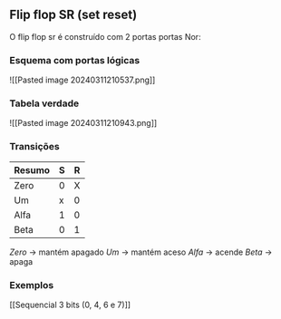 ## Flip flop SR (set reset)

O flip flop sr é construído com 2 portas portas Nor: 

### Esquema com portas lógicas
![[Pasted image 20240311210537.png]] 

### Tabela verdade
![[Pasted image 20240311210943.png]]

### Transições

| Resumo | S   | R   |
| ------ | --- | --- |
| Zero   | 0   | X   |
| Um     | x   | 0   |
| Alfa   | 1   | 0   |
| Beta   | 0   | 1   |
*Zero*  -> mantém apagado
*Um*   -> mantém aceso
*Alfa*  -> acende
*Beta* -> apaga


### Exemplos
[[Sequencial 3 bits (0, 4, 6 e 7)]]